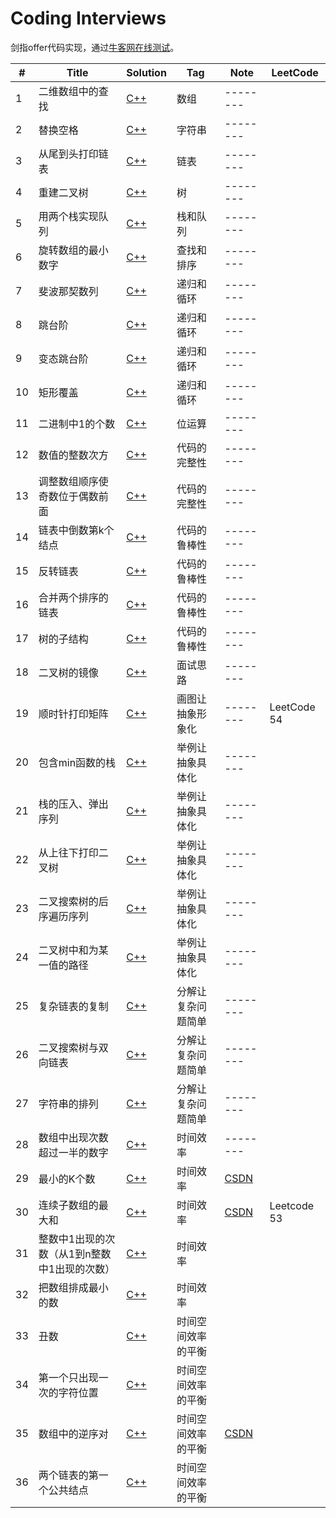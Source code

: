 # Coding Interviews
剑指offer代码实现，通过[牛客网在线测试][1]。

|  #  | Title   |  Solution  | Tag |  Note  |LeetCode|
|-----|-------- | ---------- | ----|--------|--------|
|1| 二维数组中的查找 | [C++][2] |数组|--------|
|2| 替换空格 | [C++][3] | 字符串|--------|
|3| 从尾到头打印链表 | [C++][4] |链表|--------|
|4| 重建二叉树 | [C++][5] |树|--------|
|5| 用两个栈实现队列 | [C++][6] |栈和队列|--------|
|6| 旋转数组的最小数字 | [C++][7] |查找和排序|--------|
|7| 斐波那契数列| [C++][8] |递归和循环|--------|
|8| 跳台阶 | [C++][9] |递归和循环|--------|
|9| 变态跳台阶 | [C++][10] |递归和循环|--------|
|10| 矩形覆盖 | [C++][11] |递归和循环|--------|
|11| 二进制中1的个数 | [C++][12] |位运算|--------|
|12| 数值的整数次方 | [C++][13] |代码的完整性|--------|
|13| 调整数组顺序使奇数位于偶数前面 | [C++][14] |代码的完整性|--------|
|14| 链表中倒数第k个结点 | [C++][15] |代码的鲁棒性|--------|
|15| 反转链表 |[C++][16]|代码的鲁棒性|--------|
|16| 合并两个排序的链表 | [C++][17] |代码的鲁棒性|--------|
|17| 树的子结构 | [C++][18] |代码的鲁棒性|--------|
|18| 二叉树的镜像 | [C++][19] |面试思路|--------|
|19| 顺时针打印矩阵 | [C++][20] |画图让抽象形象化|--------|LeetCode 54|
|20| 包含min函数的栈 | [C++][21] |举例让抽象具体化|--------|
|21| 栈的压入、弹出序列 | [C++][22] |举例让抽象具体化|--------|
|22| 从上往下打印二叉树 | [C++][23] |举例让抽象具体化|--------|
|23| 二叉搜索树的后序遍历序列 | [C++][24] |举例让抽象具体化|--------|
|24| 二叉树中和为某一值的路径 |[C++][25]|举例让抽象具体化|--------|
|25| 复杂链表的复制 |[C++][26]|分解让复杂问题简单|--------|
|26| 二叉搜索树与双向链表 |[C++][27]|分解让复杂问题简单|--------|
|27| 字符串的排列 |[C++][28]|分解让复杂问题简单|--------|
|28| 数组中出现次数超过一半的数字|[C++][29]|时间效率|--------|
|29| 最小的K个数|[C++][30]|时间效率|[CSDN][31]|
|30| 连续子数组的最大和 |[C++][32]|时间效率|[CSDN][33]|Leetcode 53|
|31| 整数中1出现的次数（从1到n整数中1出现的次数） |[C++][34]|时间效率|||
|32| 把数组排成最小的数|[C++][35]|时间效率|||
|33| 丑数 |[C++][36]|时间空间效率的平衡|||
|34| 第一个只出现一次的字符位置 |[C++][37]|时间空间效率的平衡|||
|35| 数组中的逆序对 |[C++][38]|时间空间效率的平衡|[CSDN][39]||
|36| 两个链表的第一个公共结点|[C++][40]|时间空间效率的平衡|||


  [1]: https://www.nowcoder.com/ta/coding-interviews
  [2]: ./%E4%BA%8C%E7%BB%B4%E6%95%B0%E7%BB%84%E4%B8%AD%E7%9A%84%E6%9F%A5%E6%89%BE/main.cpp
  [3]: ./%E6%9B%BF%E6%8D%A2%E7%A9%BA%E6%A0%BC/main.cpp
  [4]: ./%E4%BB%8E%E5%B0%BE%E5%88%B0%E5%A4%B4%E6%89%93%E5%8D%B0%E9%93%BE%E8%A1%A8/main.cpp
  [5]: ./%E9%87%8D%E5%BB%BA%E4%BA%8C%E5%8F%89%E6%A0%91/main.cpp
  [6]: ./%E7%94%A8%E4%B8%A4%E4%B8%AA%E6%A0%88%E5%AE%9E%E7%8E%B0%E9%98%9F%E5%88%97/main.cpp
  [7]: ./%E6%97%8B%E8%BD%AC%E6%95%B0%E7%BB%84%E7%9A%84%E6%9C%80%E5%B0%8F%E6%95%B0%E5%AD%97/main.cpp
  [8]: ./%E6%96%90%E6%B3%A2%E9%82%A3%E5%A5%91%E6%95%B0%E5%88%97/main.cpp
  [9]: ./%E8%B7%B3%E5%8F%B0%E9%98%B6/main.cpp
  [10]: ./%E5%8F%98%E6%80%81%E8%B7%B3%E5%8F%B0%E9%98%B6/main.cpp
  [11]: ./%E7%9F%A9%E5%BD%A2%E8%A6%86%E7%9B%96/main.cpp
  [12]: ./%E4%BA%8C%E8%BF%9B%E5%88%B6%E4%B8%AD1%E7%9A%84%E4%B8%AA%E6%95%B0/main.cpp
  [13]: ./%E6%95%B0%E5%80%BC%E7%9A%84%E6%95%B4%E6%95%B0%E6%AC%A1%E6%96%B9/main.cpp
  [14]: ./%E8%B0%83%E6%95%B4%E6%95%B0%E7%BB%84%E9%A1%BA%E5%BA%8F%E4%BD%BF%E5%A5%87%E6%95%B0%E4%BD%8D%E4%BA%8E%E5%81%B6%E6%95%B0%E5%89%8D%E9%9D%A2/main.cpp
  [15]: ./%E9%93%BE%E8%A1%A8%E4%B8%AD%E5%80%92%E6%95%B0%E7%AC%ACk%E4%B8%AA%E7%BB%93%E7%82%B9/main.cpp
  [16]: ./%E5%8F%8D%E8%BD%AC%E9%93%BE%E8%A1%A8/main.cpp
  [17]: ./合并两个排序的链表/main.cpp
  [18]: ./树的子结构/main.cpp
  [19]: ./二叉树的镜像/main.cpp
  [20]: ./%E9%A1%BA%E6%97%B6%E9%92%88%E6%89%93%E5%8D%B0%E7%9F%A9%E9%98%B5/main.cpp
  [21]: ./包含min函数的栈/main.cpp
  [22]: ./栈的压入、弹出序列/main.cpp
  [23]: ./从上往下打印二叉树/main.cpp
  [24]: ./二叉搜索树的后序遍历序列/main.cpp
  [25]: ./%E4%BA%8C%E5%8F%89%E6%A0%91%E4%B8%AD%E5%92%8C%E4%B8%BA%E6%9F%90%E4%B8%80%E5%80%BC%E7%9A%84%E8%B7%AF%E5%BE%84/main.cpp
  [26]: ./%E5%A4%8D%E6%9D%82%E9%93%BE%E8%A1%A8%E7%9A%84%E5%A4%8D%E5%88%B6/main.cpp
  [27]: ./二叉搜索树与双向链表/main.cpp
  [28]: ./字符串的排列/main.cpp
  [29]: ./数组中出现次数超过一半的数字/main.cpp
  [30]: ./%E6%9C%80%E5%B0%8F%E7%9A%84K%E4%B8%AA%E6%95%B0/main.cpp
  [31]: https://blog.csdn.net/whjkm/article/details/91353606
  [32]: ./%E8%BF%9E%E7%BB%AD%E5%AD%90%E6%95%B0%E7%BB%84%E7%9A%84%E6%9C%80%E5%A4%A7%E5%92%8C/main.cpp
  [33]: https://blog.csdn.net/whjkm/article/details/89041512
  [34]: ./整数中1出现的次数（从1到n整数中1出现的次数）/main.cpp
  [35]: ./%E6%8A%8A%E6%95%B0%E7%BB%84%E6%8E%92%E6%88%90%E6%9C%80%E5%B0%8F%E7%9A%84%E6%95%B0/main.cpp
  [36]: ./%E4%B8%91%E6%95%B0/main.cpp
  [37]: ./%E7%AC%AC%E4%B8%80%E4%B8%AA%E5%8F%AA%E5%87%BA%E7%8E%B0%E4%B8%80%E6%AC%A1%E7%9A%84%E5%AD%97%E7%AC%A6%E4%BD%8D%E7%BD%AE/main.cpp
  [38]: ./%E6%95%B0%E7%BB%84%E4%B8%AD%E7%9A%84%E9%80%86%E5%BA%8F%E5%AF%B9/main.cpp
  [39]: https://blog.csdn.net/whjkm/article/details/39718765
  [40]: ./%E4%B8%A4%E4%B8%AA%E9%93%BE%E8%A1%A8%E7%9A%84%E7%AC%AC%E4%B8%80%E4%B8%AA%E5%85%AC%E5%85%B1%E7%BB%93%E7%82%B9/main.cpp